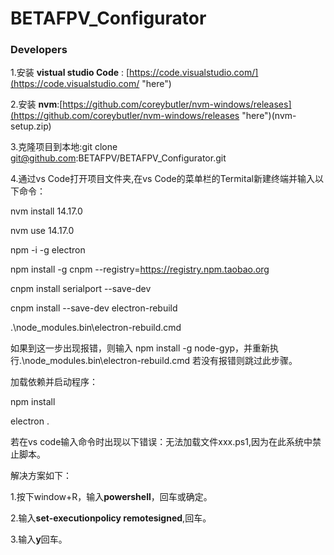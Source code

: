 # BETAFPV_Configurator


### Developers
1.安装 **vistual studio Code** : [https://code.visualstudio.com/](https://code.visualstudio.com/ "here")

2.安装 **nvm**:[https://github.com/coreybutler/nvm-windows/releases](https://github.com/coreybutler/nvm-windows/releases "here")(nvm-setup.zip)

3.克隆项目到本地:git clone git@github.com:BETAFPV/BETAFPV_Configurator.git


4.通过vs Code打开项目文件夹,在vs Code的菜单栏的Termital新建终端并输入以下命令：

nvm install 14.17.0

nvm use 14.17.0

npm -i -g electron

npm install -g cnpm --registry=https://registry.npm.taobao.org

cnpm install serialport --save-dev

cnpm install --save-dev electron-rebuild

.\node_modules\.bin\electron-rebuild.cmd

如果到这一步出现报错，则输入
npm install -g node-gyp，并重新执行.\node_modules\.bin\electron-rebuild.cmd
若没有报错则跳过此步骤。

加载依赖并启动程序：

npm install

electron .



若在vs code输入命令时出现以下错误：无法加载文件xxx.ps1,因为在此系统中禁止脚本。


解决方案如下：

1.按下window+R，输入**powershell**，回车或确定。

2.输入**set-executionpolicy remotesigned**,回车。

3.输入**y**回车。
